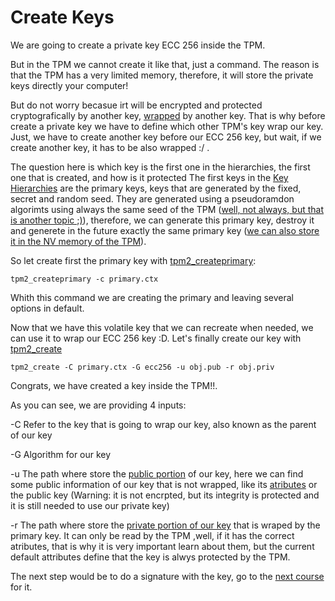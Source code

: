 # Create Keys

We are going to create a private key ECC 256 inside the TPM.

But in the TPM we cannot create it like that, just a command. The reason is that the TPM has a very limited memory, therefore, it will store the private keys directly your computer!

But do not worry becasue irt will be encrypted and protected cryptografically by another key, [wrapped](https://github.com/tpm2dev/tpm.dev.tutorials/blob/master/Intro/README.md#key-wrapping-and-resource-management) by another key.
That is why before create a private key we have to define which other TPM's key wrap our key. Just, we have to create another key before our ECC 256 key, but wait, if we create another key, it has to be also wrapped :/ .

The question here is which key is the first one in the hierarchies, the first one that is created, and how is it protected
The first keys in the [Key Hierarchies](https://github.com/tpm2dev/tpm.dev.tutorials/blob/master/Intro/README.md#key-hierarchies) are the primary keys, keys that are generated by the fixed, secret and random seed.
They are generated using a pseudoramdon algorimts using always the same seed of the TPM ([well, not always, but that is another topic ;)](include_reference)), therefore, we can generate this primary key, destroy it and generete in the future exactly the same primary key
([we can also store it in the NV memory of the TPM](include_reference)).

So let create first the primary key with [tpm2_createprimary](https://github.com/tpm2-software/tpm2-tools/blob/master/man/tpm2_createprimary.1.md):

```
tpm2_createprimary -c primary.ctx
```

Whith this command we are creating the primary and leaving several options in default.

Now that we have this volatile key that we can recreate when needed, we can use it to wrap our ECC 256 key :D. Let's finally create our key with [tpm2_create](https://github.com/tpm2-software/tpm2-tools/blob/master/man/tpm2_create.1.md)

```
tpm2_create -C primary.ctx -G ecc256 -u obj.pub -r obj.priv
```

Congrats, we have created a key inside the TPM!!.

As you can see, we are providing 4 inputs:

-C  Refer to the key that is going to wrap our key, also known as the parent of our key

-G  Algorithm for our key

-u The path where store the [public portion](include_reference) of our key, here we can find some public information of our key that is not wrapped, like its [atributes](include_reference) or the public key (Warning: it is  not encrpted, but its integrity is protected and it is still needed to use our private key)

-r The path where store the [private portion of our key](include_reference) that is wraped by the primary key. It can only be read by the TPM ,well, if it has the correct atributes, that is why it is very important learn about them,
but the current default attributes define that the key is alwys protected by the TPM.

The next step would be to do a signature with the key, go to the [next course](course_2) for it.


